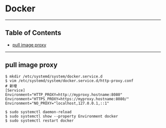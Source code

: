 # Docker
----

## Table of Contents
* [pull image proxy](#pull-image-proxy)

----

## pull image proxy
```
$ mkdir /etc/systemd/system/docker.service.d
$ vim /etc/systemd/system/docker.service.d/http-proxy.conf
# 新增
[Service]
Environment="HTTP_PROXY=http://myproxy.hostname:8080"
Environment="HTTPS_PROXY=https://myproxy.hostname:8080/"
Environment="NO_PROXY="localhost,127.0.0.1,::1"

$ sudo systemctl daemon-reload
$ sudo systemctl show --property Environment docker
$ sudo systemctl restart docker
```